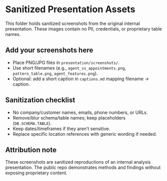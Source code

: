 Sanitized Presentation Assets
=============================

This folder holds sanitized screenshots from the original internal presentation. These images contain no PII, credentials, or proprietary table names.

Add your screenshots here
-------------------------
- Place PNG/JPG files in `presentation/screenshots/`.
- Use short filenames (e.g., `agent_vs_appointments.png`, `pattern_table.png`, `agent_features.png`).
- Optional: add a short caption in `captions.md` mapping filename → caption.

Sanitization checklist
----------------------
- No company/customer names, emails, phone numbers, or URLs.
- Remove/blur schema/table names; keep placeholders (`DB.SCHEMA.TABLE`).
- Keep dates/timeframes if they aren’t sensitive.
- Replace specific location references with generic wording if needed.

Attribution note
----------------
These screenshots are sanitized reproductions of an internal analysis presentation. The public repo demonstrates methods and findings without exposing proprietary content.


